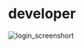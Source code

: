 # developer

![login_screenshort](https://github.com/Tusharkumar200/cpp_program/assets/129574053/1a52f2eb-5c49-4157-9795-2e8ebcdb3669)
